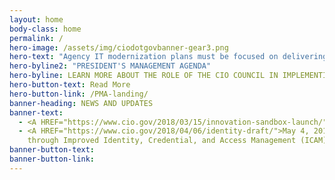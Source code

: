 ```yaml
---
layout: home
body-class: home
permalink: /
hero-image: /assets/img/ciodotgovbanner-gear3.png
hero-text: "Agency IT modernization plans must be focused on delivering better service to the public, and in doing so should be developed in furtherance of these priorities. This will result in building and maintaining a modern, secure, and resilient IT, which improves the lives of the American public."
hero-byline2: "PRESIDENT'S MANAGEMENT AGENDA"
hero-byline: LEARN MORE ABOUT THE ROLE OF THE CIO COUNCIL IN IMPLEMENTING THE CROSS-AGENCY PRIORITY GOALS.
hero-button-text: Read More
hero-button-link: /PMA-landing/
banner-heading: NEWS AND UPDATES
banner-text: 
  - <A HREF="https://www.cio.gov/2018/03/15/innovation-sandbox-launch/">March 15, 2018 READ THE LATEST FROM THE CIO COMMUNITY</A> <br><br>
  - <A HREF="https://www.cio.gov/2018/04/06/identity-draft/">May 4, 2018 Strengthening the Cybersecurity of Federal Agencies 
    through Improved Identity, Credential, and Access Management (ICAM)</A>
banner-button-text: 
banner-button-link: 
---
```


